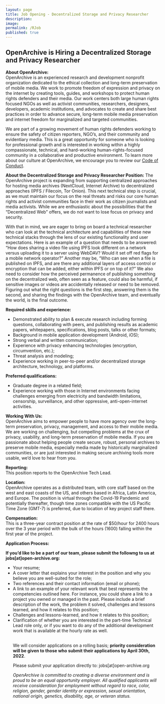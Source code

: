 ```yaml
---
layout: page
title: Job Opening - Decentralized Storage and Privacy Researcher
description:  
image:
permalink: /RJob
published: true
---
```


<div style="width: 100%; text-align: left;">
<p><h2>OpenArchive is Hiring a Decentralized Storage and Privacy Researcher</h2>

 <p><b>About OpenArchive:</b>
<br>OpenArchive is an experienced research and development nonprofit organization dedicated to the ethical collection and long-term preservation of mobile media. We work to promote freedom of expression and privacy on the internet by creating tools, guides, and workshops to protect human rights defenders and their media. Our work centers both large human rights focused NGOs as well as activist communities, researchers, designers, developers, academic institutions, and advocates to create and share best practices in order to advance secure, long-term mobile media preservation and internet freedom for marginalized and targeted communities.
  <p>We are part of a growing movement of human rights defenders working to ensure the safety of citizen reporters, NGO’s, and their community and evidentiary media. This is a great opportunity for someone who is looking for professional growth and is interested in working within a highly compassionate, technical, and hard-working human-rights-focused community in a collaborative and productive environment. To learn more about our culture at OpenArchive, we encourage you to review our <a href="https://openarchive.github.io/Code-of-Conduct/" target="_blank">Code of Conduct</a>.</p>
    
<p><b>About the Decentralized Storage and Privacy Researcher Position:</b>
The OpenArchive project is expanding from supporting centralized approaches for hosting media archives (NextCloud, Internet Archive) to decentralized approaches (IPFS / Filecoin, Tor Onion). This next technical step is crucial, as we must maintain our focus on the real threats and risks our core human rights and activist communities face in their work as citizen journalists and media activists. While we are enthusiastic about the possibilities that the “Decentralized Web” offers, we do not want to lose focus on privacy and security.
<p>With that in mind, we are eager to bring on board a technical researcher who can look at the technical architecture and capabilities of these new technical stacks through the lens of our existing functionality and user expectations. Here is an example of a question that needs to be answered: “How does sharing a video file using IPFS look different on a network versus uploading it to a server using WebDAV? Would it set off red flags for a mobile network operator?” Another may be, “Who can see when a file is published on IPFS, and are there any additional layers of access control or encryption that can be added, either within IPFS or on top of it?” We also need to consider how the perceived permanence of publishing something on the decentralized web, often seen as a feature, could also be harmful, if sensitive images or videos are accidentally released or need to be removed. Figuring out what the right questions  is the first step, answering them is the second, and sharing the findings with the OpenArchive team, and eventually the world, is the final outcome.</p>
<p><b>Required skills and experience:</b>
    <ul>

<li> Demonstrated ability to plan & execute research including forming questions, collaborating with peers, and publishing results as academic papers, whitepapers, specifications, blog posts, talks or other formats;</li>
<li> Background in mobile application development (Android, iOS);</li>
<li> Strong verbal and written communication;</li>
<li> Experience with privacy enhancing technologies (encryption, circumvention, etc.);</li>
<li> Threat analysis and modeling;</li>
<li> Experience working in peer-to-peer and/or decentralized storage architecture, technology, and platforms.</li>

</ul>
</p>
<p><b>Preferred qualifications:</b>
    <ul>

<li> Graduate degree in a related field;</li>
<li> Experience working with those in Internet environments facing challenges emerging from electricity and bandwidth limitations, censorship, surveillance, and other oppressive, anti-open-internet activities.</li>

</ul>
</p>
<p><b>Working With Us:</b>
<br>OpenArchive aims to empower people to have more agency over the long-term preservation, privacy, management, and access to their mobile media. We are working on challenging, but compelling problems at the crux of privacy, usability, and long-term preservation of mobile media. If you are passionate about helping people create secure, robust, personal archives to preserve mobile media, especially media made by historically marginalized communities, or are just interested in making secure archiving tools more usable, we’d love to hear from you.
</p>

<p><b>Reporting:</b>
  <br>This position reports to the OpenArchive Tech Lead.</p>
  
  <p><b>Location:</b>
 <br> OpenArchive operates as a distributed team, with core staff based on the west and east coasts of the US, and others based in Africa, Latin America, and Europe. The position is virtual through the Covid-19 Pandemic and potentially thereafter, though time zones compatible with the US Pacific Time Zone (GMT-7) is preferred, due to location of key project staff there.</p>

<p><b>Compensation:</b>
<br>This is a three-year contract position at the rate of $50/hour for 2400 hours over the 3 year period with the bulk of the hours (1600) falling within the first year of the project.
  
<p><b>Application Process:</b>
 
<p><b>If you’d like to be a part of our team, please submit the followng to us at jobs[at]open-archive.org:</b>
 <ul>
   <li> Your resume;</li>
<li> A cover letter that explains your interest in the position and why you believe you are well-suited for the role;</li>
<li> Two references and their contact information (email or phone);</li>
<li> A link to an example of your relevant work that best represents the competencies outlined here. For instance, you could share a link to a project you owned or managed in the past. Please include a brief description of the work, the problem it solved, challenges and lessons learned, and how it relates to this position;</li>
   <li> Challenges and lessons-learned, and how it relates to this position; </li>
<li> Clarification of whether you are interested in the part-time Technical Lead role only, or if you want to do any of the additional development work that is available at the hourly rate as well.</li>
 
<br>
 
  <p>We will consider applications on a rolling basis; <b>priority consideration will be given to those who submit their applications by April 30th, 2022</b>.
  <p>Please submit your application directly to: jobs[at]open-archive.org</p>
  
  <p><i>OpenArchive is committed to creating a diverse environment and is proud to be an equal opportunity employer. All qualified applicants will receive consideration for employment without regard to race, color, religion, gender, gender identity or expression, sexual orientation, national origin, genetics, disability, age, or veteran status.</i></p>



   
